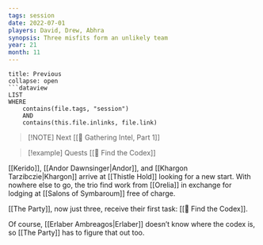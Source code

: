 ```yaml
---
tags: session
date: 2022-07-01
players: David, Drew, Abhra
synopsis: Three misfits form an unlikely team
year: 21
month: 11
---
```

```ad-done
title: Previous
collapse: open
```dataview
LIST
WHERE 
	contains(file.tags, "session")
	AND
	contains(this.file.inlinks, file.link)
```

> [!NOTE] Next
> [[📓 Gathering Intel, Part 1]]

> [!example] Quests
> [[📜 Find the Codex]]

[[Kerido]], [[Andor Dawnsinger|Andor]], and [[Khargon Tarzibczie|Khargon]] arrive at [[Thistle Hold]] looking for a new start.
With nowhere else to go, the trio find work from [[Orelia]] in exchange for lodging at [[Salons of Symbaroum]] free of charge.

[[The Party]], now just three, receive their first task: [[📜 Find the Codex]].

Of course, [[Erlaber Ambreagos|Erlaber]] doesn’t know where the codex is, so [[The Party]] has to figure that out too.